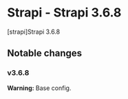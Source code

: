 # Strapi - Strapi 3.6.8

[strapi]Strapi 3.6.8


## Notable changes

### v3.6.8
**Warning:** Base config.